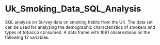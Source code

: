 # Uk_Smoking_Data_SQL_Analysis
SQL analysis on Survey data on smoking habits from the UK. The data set can be used for analyzing the demographic characteristics of smokers and types of tobacco consumed.  A data frame with 1691 observations on the following 12 variables.

